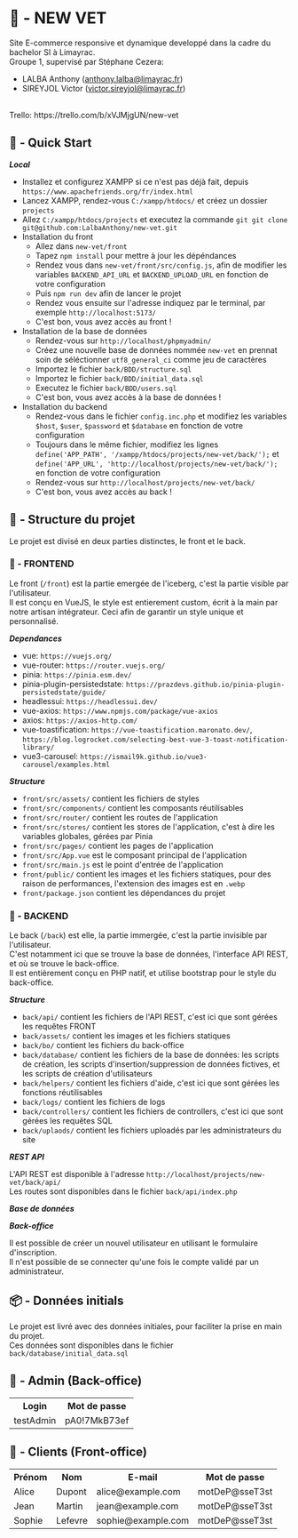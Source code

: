 
# 🥼 - NEW VET 

Site E-commerce responsive et dynamique developpé dans la cadre du bachelor SI à Limayrac.<br>
Groupe 1, supervisé par Stéphane Cezera: 
* LALBA Anthony (anthony.lalba@limayrac.fr)
* SIREYJOL Victor (victor.sireyjol@limayrac.fr)
<br>
Trello: https://trello.com/b/xVJMjgUN/new-vet<br>

## 🚀 - Quick Start

***Local***

* Installez et configurez XAMPP si ce n'est pas déjà fait, depuis `https://www.apachefriends.org/fr/index.html`
* Lancez XAMPP, rendez-vous `C:/xampp/htdocs/` et créez un dossier `projects`
* Allez `C:/xampp/htdocs/projects` et executez la commande `git git clone git@github.com:LalbaAnthony/new-vet.git`
* Installation du front
    * Allez dans `new-vet/front` 
    * Tapez `npm install` pour mettre à jour les dépéndances
    * Rendez vous dans `new-vet/front/src/config.js`, afin de modifier les variables `BACKEND_API_URL` et `BACKEND_UPLOAD_URL` en fonction de votre configuration
    * Puis `npm run dev` afin de lancer le projet
    * Rendez vous ensuite sur l'adresse indiquez par le terminal, par exemple `http://localhost:5173/`
    * C'est bon, vous avez accès au front !
* Installation de la base de données
    * Rendez-vous sur `http://localhost/phpmyadmin/`
    * Créez une nouvelle base de données nommée `new-vet` en prennat soin de séléctionner `utf8_general_ci` comme jeu de caractères
    * Importez le fichier `back/BDD/structure.sql`
    * Importez le fichier `back/BDD/initial_data.sql`
    * Executez le fichier `back/BDD/users.sql`
    * C'est bon, vous avez accès à la base de données !
* Installation du backend
    * Rendez-vous dans le fichier `config.inc.php` et modifiez les variables `$host`, `$user`, `$password` et `$database` en fonction de votre configuration
    * Toujours dans le même fichier, modifiez les lignes `define('APP_PATH', '/xampp/htdocs/projects/new-vet/back/');` et `define('APP_URL', 'http://localhost/projects/new-vet/back/');` en fonction de votre configuration
    * Rendez-vous sur `http://localhost/projects/new-vet/back/`
    * C'est bon, vous avez accès au back !
  
## 🧱 - Structure du projet

Le projet est divisé en deux parties distinctes, le front et le back.<br>

### 📄 - FRONTEND

Le front (`/front`) est la partie emergée de l'iceberg, c'est la partie visible par l'utilisateur.<br>
Il est conçu en VueJS, le style est entierement custom, écrit à la main par notre artisan intégrateur. Ceci afin de garantir un style unique et personnalisé.<br>

***Dependances***
* vue: `https://vuejs.org/`
* vue-router: `https://router.vuejs.org/`
* pinia: `https://pinia.esm.dev/`
* pinia-plugin-persistedstate: `https://prazdevs.github.io/pinia-plugin-persistedstate/guide/`
* headlessui: `https://headlessui.dev/`
* vue-axios: `https://www.npmjs.com/package/vue-axios`
* axios: `https://axios-http.com/`
* vue-toastification: `https://vue-toastification.maronato.dev/`, `https://blog.logrocket.com/selecting-best-vue-3-toast-notification-library/`
* vue3-carousel: `https://ismail9k.github.io/vue3-carousel/examples.html`

***Structure***

* `front/src/assets/` contient les fichiers de styles
* `front/src/components/` contient les composants réutilisables
* `front/src/router/` contient les routes de l'application
* `front/src/stores/` contient les stores de l'application, c'est à dire les variables globales, gérées par Pinia
* `front/src/pages/` contient les pages de l'application
* `front/src/App.vue` est le composant principal de l'application
* `front/src/main.js` est le point d'entrée de l'application
* `front/public/` contient les images et les fichiers statiques, pour des raison de performances, l'extension des images est en `.webp`
* `front/package.json` contient les dépendances du projet

### 📄 - BACKEND

Le back (`/back`) est elle, la partie immergée, c'est la partie invisible par l'utilisateur.<br>
C'est notamment ici que se trouve la base de données, l'interface API REST, et où se trouve le back-office.<br>
Il est entièrement conçu en PHP natif, et utilise bootstrap pour le style du back-office.<br>

***Structure***

* `back/api/` contient les fichiers de l'API REST, c'est ici que sont gérées les requêtes FRONT
* `back/assets/` contient les images et les fichiers statiques 
* `back/bo/` contient les fichiers du back-office
* `back/database/` contient les fichiers de la base de données: les scripts de création, les scripts d'insertion/suppression de données fictives, et les scripts de création d'utilisateurs
* `back/helpers/` contient les fichiers d'aide, c'est ici que sont gérées les fonctions réutilisables
* `back/logs/` contient les fichiers de logs 
* `back/controllers/` contient les fichiers de controllers, c'est ici que sont gérées les requêtes SQL
* `back/uplaods/` contient les fichiers uploadés par les administrateurs du site

***REST API***

L'API REST est disponible à l'adresse `http://localhost/projects/new-vet/back/api/`<br>
Les routes sont disponibles dans le fichier `back/api/index.php`<br>

***Base de données***

***Back-office***

Il est possible de créer un nouvel utilisateur en utilisant le formulaire d'inscription.<br>
Il n'est possible de se connecter qu'une fois le compte validé par un administrateur.<br>

## 📦 - Données initials

Le projet est livré avec des données initiales, pour faciliter la prise en main du projet.<br>
Ces données sont disponibles dans le fichier `back/database/initial_data.sql`<br>

## 📝 - Admin (Back-office)

<table>
    <tr>
        <th>Login</th>
        <th>Mot de passe</th>
    </tr>
    <tr>
        <td>testAdmin</td>
        <td>pA0!7MkB73ef</td>
    </tr>
</table>

## 📝 - Clients (Front-office)

<table>
    <tr>
        <th>Prénom</th>
        <th>Nom</th>
        <th>E-mail</th>
        <th>Mot de passe</th>
    </tr>
    <tr>
        <td>Alice</td>
        <td>Dupont</td>
        <td>alice@example.com</td>
        <td>motDeP@sseT3st</td>
    </tr>
    <tr>
        <td>Jean</td>
        <td>Martin</td>
        <td>jean@example.com</td>
        <td>motDeP@sseT3st</td>
    </tr>
    <tr>
        <td>Sophie</td>
        <td>Lefevre</td>
        <td>sophie@example.com</td>
        <td>motDeP@sseT3st</td>
    </tr>
</table>